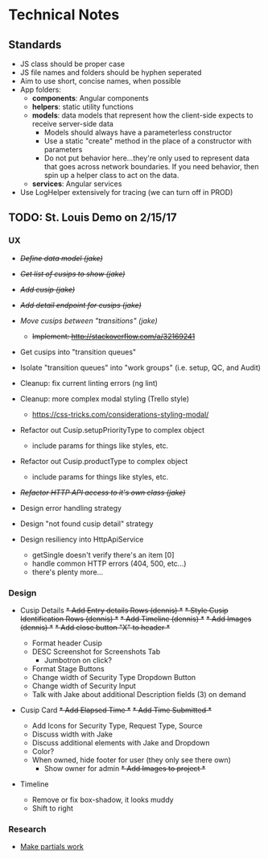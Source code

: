 #   Technical Notes #################################################

## Standards ########################################################
*   JS class should be proper case
*   JS file names and folders should be hyphen seperated
*   Aim to use short, concise names, when possible
*   App folders:
    *   **components**: Angular components
    *   **helpers**: static utility functions
    *   **models**: data models that represent how the client-side expects
        to receive server-side data
        *   Models should always have a parameterless constructor
        *   Use a static "create" method in the place of a constructor
            with parameters
        *   Do not put behavior here...they're only used to represent data
            that goes across network boundaries.  If you need behavior, then
            spin up a helper class to act on the data.
    *   **services**: Angular services
*   Use LogHelper extensively for tracing (we can turn off in PROD)


##  TODO: St. Louis Demo on 2/15/17 #################################

### UX ##############################################################
*   ~~*Define data model (jake)*~~
*   ~~*Get list of cusips to show (jake)*~~
*   ~~*Add cusip (jake)*~~
*   ~~*Add detail endpoint for cusips (jake)*~~
*   *Move cusips between "transitions" (jake)*
    * ~~Implement: http://stackoverflow.com/a/32169241~~
*   Get cusips into "transition queues"
*   Isolate "transition queues" into "work groups" (i.e. setup, QC,
    and Audit)

*   Cleanup: fix current linting errors (ng lint)
*   Cleanup: more complex modal styling (Trello style)
    *   https://css-tricks.com/considerations-styling-modal/

*   Refactor out Cusip.setupPriorityType to complex object
    *   include params for things like styles, etc.
*   Refactor out Cusip.productType to complex object
    *   include params for things like styles, etc.    
*   ~~*Refactor HTTP API access to it's own class (jake)*~~

*   Design error handling strategy
*   Design "not found cusip detail" strategy
*   Design resiliency into HttpApiService
    *   getSingle doesn't verify there's an item [0]
    *   handle common HTTP errors (404, 500, etc...)
    *   there's plenty more...

### Design ##########################################################
* Cusip Details
    ~~* Add Entry details Rows (dennis) *~~
    ~~* Style Cusip Identification Rows (dennis) *~~
    ~~* Add Timeline (dennis) *~~
    ~~* Add Images (dennis) *~~
    ~~* Add close button "X" to header *~~
    * Format header Cusip
    * DESC Screenshot for Screenshots Tab 
        * Jumbotron on click?
    * Format Stage Buttons
    * Change width of Security Type Dropdown Button
    * Change width of Security Input
    * Talk with Jake about additional Description fields (3) on demand

* Cusip Card
    ~~* Add Elapsed Time *~~
    ~~* Add Time Submitted *~~
    * Add Icons for Security Type, Request Type, Source
    * Discuss width with Jake
    * Discuss additional elements with Jake and Dropdown
    * Color? 
    * When owned, hide footer for user (they only see there own)
        * Show owner for admin
~~* Add Images to project *~~

* Timeline
    * Remove or fix box-shadow, it looks muddy
    * Shift to right
    
### Research ########################################################
*   [Make partials work](https://www.typescriptlang.org/docs/handbook/release-notes/typescript-2-1.html)
 

